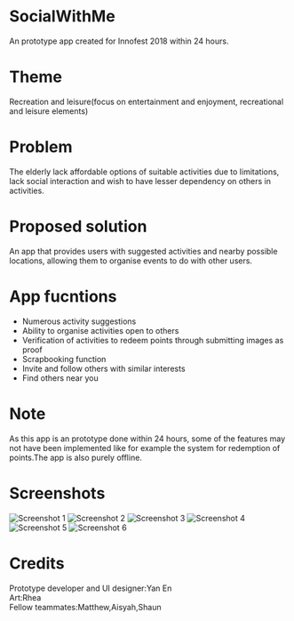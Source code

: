 # SocialWithMe
An prototype app created for Innofest 2018 within 24 hours.
# Theme
Recreation and leisure(focus on entertainment and enjoyment, recreational and leisure elements)
# Problem
The elderly lack affordable options of suitable activities due to limitations, lack social interaction and wish to have lesser dependency on others in activities.
# Proposed solution
An app that provides users with suggested activities and nearby possible locations, allowing them to organise events to do with other users.
# App fucntions
- Numerous activity suggestions
- Ability to organise activities open to others
- Verification of activities to redeem points through submitting images as proof
- Scrapbooking function
- Invite and follow others with similar interests
- Find others near you
# Note
As this app is an prototype done within 24 hours, some of the features may not have been implemented like for example the system for redemption of points.The app is also purely offline.
# Screenshots
![Screenshot 1](assets/Screenshot_1.png)
![Screenshot 2](assets/Screenshot_2.png)
![Screenshot 3](assets/Screenshot_3.png)
![Screenshot 4](assets/Screenshot_4.png)
![Screenshot 5](assets/Screenshot_5.png)
![Screenshot 6](assets/Screenshot_6.png)
# Credits
Prototype developer and UI designer:Yan En <br/>
Art:Rhea <br/>
Fellow teammates:Matthew,Aisyah,Shaun <br/>

